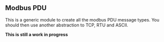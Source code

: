 ## Modbus PDU

This is a generic module to create all the modbus PDU message types. You should then use another abstraction to TCP, RTU and ASCII.

**This is still a work in progress**
